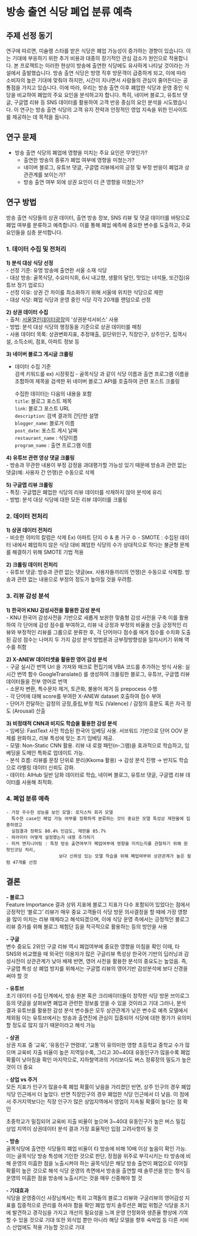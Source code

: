 # 방송 출연 식당 폐업 분류 예측

## 주제 선정 동기

연구에 따르면, 미슐랭 스타를 받은 식당은 폐업 가능성이 증가하는 경향이 있습니다. 이는 기대에 부응하기 위한 추가 비용과 대중의 장기적인 관심 감소가 원인으로 작용합니다. 본 프로젝트는 이러한 현상이 방송에 출연한 식당에도 유사하게 나타날 것이라는 가설에서 출발했습니다. 방송 출연 식당은 방영 직후 방문객이 급증하게 되고, 이에 따라 소비자의 높은 기대에 맞춰야 하지만, 시간이 지나면서 사람들의 관심이 줄어든다는 공통점을 가지고 있습니다.
이에 따라, 우리는 방송 출연 이후 폐업한 식당과 운영 중인 식당을 비교하여 폐업의 주요 요인을 분석하고자 합니다. 특히, 네이버 블로그, 유튜브 댓글, 구글맵 리뷰 등 SNS 데이터를 활용하여 고객 반응 중심의 요인 분석을 시도했습니다. 이 연구는 방송 출연 식당의 고객 유지 전략과 안정적인 영업 지속을 위한 인사이트를 제공하는 데 목적을 둡니다.

## 연구 문제  
- 방송 출연 식당의 폐업에 영향을 미치는 주요 요인은 무엇인가?  
  - 출연한 방송의 종류가 폐업 여부에 영향을 미쳤는가?  
  - 네이버 블로그, 유튜브 댓글, 구글맵 리뷰에서의 긍정 및 부정 반응이 폐업과 상관관계를 보이는가?  
  - 방송 출연 여부 외에 상권 요인이 더 큰 영향을 미쳤는가?  

## 연구 방법  
방송 출연 식당들의 상권 데이터, 출연 방송 정보, SNS 리뷰 및 댓글 데이터를 바탕으로 폐업 여부를 분류하고 예측합니다. 이를 통해 폐업 예측에 중요한 변수를 도출하고, 주요 요인들을 심층 분석합니다.  

### 1. 데이터 수집 및 전처리
**1) 분석 대상 식당 선정**  
    - 선정 기준: 유명 방송에 출연한 서울 소재 식당  
    - 대상 방송: 골목식당, 수요미식회, 6시 내고향, 생활의 달인, 맛있는 녀석들, 또간집(유튜브 정기 업로드)  
    - 선정 이유: 상권 간 차이를 최소화하기 위해 서울에 위치한 식당으로 제한  
    - 대상 식당: 폐업 식당과 운영 중인 식당 각각 20개를 랜덤으로 선정  
    
**2) 상권 데이터 수집**  
    - 출처: [서울열린데이터광장](https://data.seoul.go.kr/dataList/datasetList.do#)의 '상권분석서비스' 사용  
    - 방법: 분석 대상 식당의 행정동을 기준으로 상권 데이터를 매칭  
    - 사용 데이터 목록: 상권변화지표, 추정매출, 길단위인구, 직장인구, 상주인구, 집객시설, 소득소비, 점포, 아파트 정보 등  

**3) 네이버 블로그 게시글 크롤링**  
   - 데이터 수집 기준  
     검색 키워드를 ex) 시장횟집 - 골목식당 과 같이 식당 이름과 출연 프로그램 이름을 조합하여 제목을 검색한 뒤 
     네이버 블로그 API를 호출하여 관련 포스트 크롤링
      
      수집한 데이터는 다음의 내용을 포함  
      `title`: 블로그 포스트 제목  
      `link`: 블로그 포스트 URL  
      `description`: 검색 결과의 간단한 설명  
      `blogger_name`: 블로거 이름  
      `post_date`: 포스트 게시 날짜  
      `restaurant_name` : 식당이름  
      `program_name` : 출연 프로그램 이름  
  
**4) 유튜브 관련 영상 댓글 크롤링**  
    - 방송과 무관한 내용이 부정 감정을 과대평가할 가능성 있기 때문에 방송과 관련 없는 댓글(예: 사용자 간 언쟁)은 수동으로 삭제  
   
**5) 구글맵 리뷰 크롤링**  
    - 특징: 구글맵은 폐업한 식당의 리뷰 데이터를 삭제하지 않아 분석에 유리  
    - 방법: 분석 대상 식당에 대한 모든 리뷰 데이터를 크롤링  

### 2. 데이터 전처리
**1) 상권 데이터 전처리**  
    - 비슷한 의미의 칼럼은 삭제 Ex) 아파트 단지 수 & 총 가구 수
    - SMOTE : 수집된 데이터 내에서 폐업하지 않은 식당 대비 폐업한 식당의 수가 상대적으로 작다는 
              불균형 문제를 해결하기 위해 SMOTE 기법 적용

**2) 크롤링 데이터 전처리**  
    - 유튜브 댓글: 방송과 관련 없는 댓글(ex. 사용자들끼리의 언쟁)은 수동으로 삭제함. 방송과 관련 없는 내용으로 
      부정의 정도가 높아질 것을 우려함.  

### 3. 리뷰 감성 분석  
**1) 한국어 KNU 감성사전을 활용한 감성 분석**  
    - KNU 한국어 감성사전을 기반으로 새롭게 보완한 맞춤형 감성 사전을 구축 
      이를 활용하여 각 단어에 감성 점수를 부여하고, 리뷰 내 긍정과 부정의 비율을 산출
      긍정적인 리뷰와 부정적인 리뷰를 그룹으로 분류한 후, 각 단어마다 점수를 매겨 점수를 수치화
      도출된 감성 점수는 나머지 두 가지 감성 분석 방법론과 긍부정방향성을 일치시키기 위해 역수를 취함

**2) X-ANEW 데이터셋을 활용한 영어 감성 분석**  
    - 구글 실시간 번역 Url 을 가져와 매크로 편집기에 VBA 코드를 추가하는 방식 사용: 실시간 번역 함수 GoogleTranslate() 를 생성하여 
      크롤링한 블로그, 유튜브, 구글맵 리뷰 데이터들을 전부 영어로 번역  
    - 소문자 변환, 특수문자 제거, 토큰화, 불용어 제거 등 prepocess 수행  
    - 각 단어에 대해 score를 부여한 X-ANEW dataset 호출하여 점수 부여  
    - 단어가 전달하는 감정의 긍정,중립,부정 척도 (Valence) / 감정의 흥분도 혹은 자극 정도 (Arousal) 산출  

**3) 비정태적 CNN과 비지도 학습을 활용한 감성 분석**  
    - 임베딩: FastText 사전 학습된 한국어 임베딩 사용. 서브워드 기반으로 단어 OOV 문제를 완화하고, 리뷰 특성에 맞는 초기 임베딩 제공.  
    - 모델: Non-Static CNN 활용. 리뷰 내 로컬 패턴(n-그램)을 효과적으로 학습하고, 임베딩을 도메인 특화로 업데이트 가능.  
    - 분석 흐름: 리뷰를 문장 단위로 분리(Kkoma 활용) → 감성 분석 진행 → 반지도 학습으로 라벨링 데이터 신뢰도 강화.  
    - 데이터: AIHub 일반 담화 데이터로 학습, 네이버 블로그, 유튜브 댓글, 구글맵 리뷰 데이터를 사용해 최적화.  

### 4. 폐업 분류 예측 
    - 가장 우수한 성능을 보인 모델: 로지스틱 회귀 모델 
      특수한 case인 폐업 가능 여부를 정확하게 분류하는 것이 중요한 모델 특성상 재현율에 집중하였고
      실험결과 정확도 80.4% 민감도, 재현율 85.7%
    - 파라미터 어떻게 설정했는지 내용 추가하기  
    - 피처 엔지니어링 : 특정 방송 출연여부가 폐업여부에 영향을 미치는지를 관찰하기 위해 원핫인코딩 처리, 
                        보다 신뢰성 있는 모델 학습을 위해 폐업여부와 상관관계가 높은 컬럼 47개를 선정

## 결론  
**- 블로그**   
  Feature Importance 결과 상위 지표에 블로그 지표가 다수 포함되어 있었다는 점에서 긍정적인 ‘블로그’ 리뷰가 매우 중요
  고객들이 식당 방문 의사결정을 할 때에 가장 영향을 많이 미치는 리뷰 매체라고 해석되겠으며,
  이에 식당 운영 측에서는 긍정적인 블로그 리뷰 증가를 위해 블로그 체험단 등을 적극적으로 활용하는 등의 방안을 사용

**- 구글**  
  변수 중요도 2위인 구글 리뷰 역시 폐업여부에 중요한 영향을 미침을 확인
  이때, 타 SNS와 비교했을 때 외국인 이용자가 많은 구글리뷰 특성상 한국어 기반의 딥러닝과 감성사전이 상관관계가 낮아 배제
  반면, 영어 사전을 활용한 분석의 중요도는 높았음.
  즉, 구글맵 특성 상 폐업 방지를 위해서는 구글맵 리뷰의 영어기반 감성분석에 보다 신경을 써야 할 것

**- 유튜브**    
  초기 데이터 수집 단계에서, 방송 원본 혹은 크리에이터들이 창작한 식당 방문 브이로그 등의 댓글을 살펴보면
  폐업과 관련한 정보를 얻을 수 있을 것이라고 기대
  그러나, 분석 결과 유튜브를 활용한 감성 분석 변수들은 모두 상관관계가 낮은 변수로 예측 모델에서 제외됨
  이는 유튜브에서는 방송과 출연진에 관심이 집중되어 식당에 대한 평가가 유의미할 정도로 많지 않기 때문이라고 해석 가능

**- 상권**  
  상권 지표 중 ‘교육’, ‘유동인구 연령대’, ‘교통’이 유의미한 영향
  초등학교 중학교 수가 많으며 교육비 지출 비율이 높은 지역일수록,
  그리고 30~40대 유동인구가 많을수록 폐업 확률이 낮아짐을 확인
  마지막으로, 지하철역과의 거리보다도 버스 정류장의 밀도가 높은 것이 더 중요 

**- 상업 vs 주거**  
  모든 지표가 인구가 많을수록 폐업 확률이 낮음을 가리켰던 반면, 상주 인구의 경우 폐업 식당 인근에서 더 높았다.
  반면 직장인구의 경우 폐업한 식당 인근에서 더 낮음. 이 점에서 주거지역보다는 직장 인구가 많은 상업지역에서
  영업이 지속될 확률이 높다는 점 확인 
  
초중학교가 밀집되어 교육비 지출 비율이 높으며 3~40대 유동인구가 높은 버스 밀집 상업 지역이 
상권데이터 분석 결과 가장 효율적인 입점 고려사항이 될 것
  
**- 방송**  
  골목식당에 출연한 식당들의 폐업 비율이 타 방송에 비해 10배 이상 높음이 확인 가능.
  이는 골목식당 방송 특성에 기인한 것으로 판단, 장점을 위주로 부각시키는 타 방송에 비해
  운영의 미흡한 점을 노출시켜야 하는 골목식당은 해당 방송 출연이 폐업으로 이어질 확률이 높은 것으로 해석
  식당 운영의 측면에서 방송을 출연할 때 솔루션을 받는 형식 등 운영의 미흡한 점을 방송에 노출시키는 것을 매우 신중해야 할 것

**- 기대효과**  
   식당을 운영중이신 사장님께서는 특히 고객들의 블로그 리뷰와 구글리뷰의 영어감성 지표를 집중적으로 관리를 하셔야 함을 확인
   폐업 방지 솔루션은 폐업 위험군 식당을 초기에 발견하고 경각심을 가지고 개선의 필요성을 느껴
   운영 안정화와 생존율 향상에 기여할 수 있을 것으로 기대
   또한 외식업 뿐만 아니라 해당 모델을 향후 숙박업 등 다른 서비스 산업에도 적용 가능할 것으로 기대

